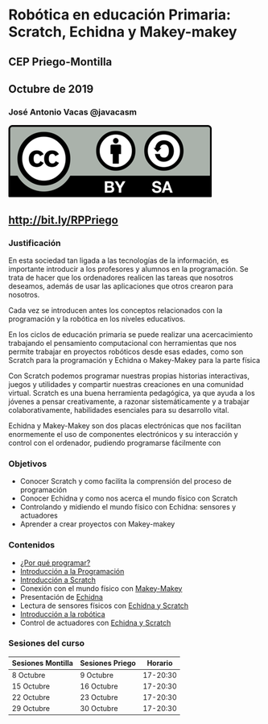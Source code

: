 # Robótica en educación Primaria: Scratch, Echidna y Makey-makey

## CEP Priego-Montilla

## Octubre de 2019

### José Antonio Vacas @javacasm

![CCbySA](./images/Licencia_CC.png)

## http://bit.ly/RPPriego

### Justificación

En esta sociedad tan ligada a las tecnologías de la información, es importante introducir a los profesores y alumnos en la programación. Se trata de hacer que los ordenadores realicen las tareas que nosotros deseamos, además de usar las aplicaciones que otros crearon para nosotros.

Cada vez se introducen antes los conceptos relacionados con la programación y la robótica en los niveles educativos.

En los ciclos de educación primaria se puede realizar una acercacimiento trabajando el pensamiento computacional con  herramientas que nos permite trabajar en proyectos robóticos desde esas edades, como son Scratch para la programación y Echidna o Makey-Makey para la parte física

Con Scratch podemos programar nuestras propias historias interactivas, juegos y utilidades y compartir nuestras creaciones en una comunidad virtual. Scratch es una buena herramienta pedagógica, ya que ayuda a los jóvenes a pensar creativamente, a razonar sistemáticamente y a trabajar colaborativamente, habilidades esenciales para su desarrollo vital.

Echidna y Makey-Makey son dos placas electrónicas que nos facilitan enormemente el uso de componentes electrónicos y su interacción y control con el ordenador, pudiendo programarse fácilmente con

### Objetivos

* Conocer Scratch y como  facilita la comprensión del proceso de programación
* Conocer Echidna y como nos acerca el mundo físico con Scratch
* Controlando y midiendo el mundo físico con Echidna: sensores y actuadores
* Aprender a crear proyectos con Makey-makey



### Contenidos

* [¿Por qué programar?](./contexto.md)
* [Introducción a la Programación](./IniciacionProgramacion.md)
* [Introducción a  Scratch](./Scratch/Scratch.md)
* Conexión con el mundo físico con [Makey-Makey](./MakeyMakey/)
* Presentación de [Echidna](./Echidna.md)
* Lectura de sensores físicos con [Echidna y Scratch](./Echidna.md)
* [Introducción a la robótica](./IniciacionRobotica.md)
* Control de actuadores con [Echidna y Scratch](./Echidna.md)

### Sesiones del curso

|Sesiones Montilla|Sesiones Priego|Horario|
|---|---|---|
| 8 Octubre| 9 Octubre|17-20:30|
|15 Octubre|16 Octubre|17-20:30|
|22 Octubre|23 Octubre|17-20:30|
|29 Octubre|30 Octubre|17-20:30|
